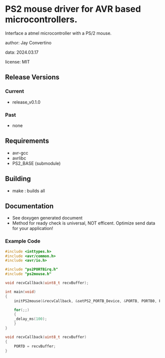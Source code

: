 # PS2 mouse driver for AVR based microcontrollers.

Interface a atmel microcontroller with a PS/2 mouse.

author: Jay Convertino

data: 2024.03.17

license: MIT

## Release Versions
### Current
  - release_v0.1.0

### Past
  - none

## Requirements
  - avr-gcc
  - avrlibc
  - PS2_BASE (submodule)

## Building
  - make : builds all

## Documentation
  - See doxygen generated document
  - Method for ready check is universal, NOT efficent. Optimize send data for your application!

### Example Code
```c
#include <inttypes.h>
#include <avr/common.h>
#include <avr/io.h>

#include "ps2PORTBirq.h"
#include "ps2mouse.h"

void recvCallback(uint8_t recvBuffer);

int main(void)
{
	initPS2mouse(&recvCallback, &setPS2_PORTB_Device, &PORTB, PORTB0, PORTB1);

	for(;;)
	{
    _delay_ms(100);
	}
}

void recvCallback(uint8_t recvBuffer)
{
	PORTD = recvBuffer;
}
```
